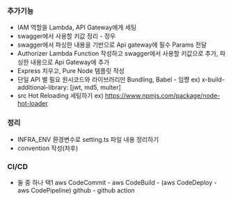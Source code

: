 ### 추가기능

-   IAM 역할을 Lambda, API Gateway에게 세팅
-   swagger에서 사용할 키값 정리 - 정우
-   swagger에서 파싱한 내용을 기반으로 Api gateway에 필수 Params 전달
-   Authorizer Lambda Function 작성하고 swagger에서 사용할 키값으로 추가, 파싱한 내용으로 Api Gateway에 추가
-   Express 치우고, Pure Node 템플릿 작성
-   단일 API 별 필요 원시코드와 라이브러리만 Bundling, Babel - 임쨩
    ex) x-build-additional-library: [jwt, md5, multer]
-   src Hot Reloading 세팅하기
    ex) https://www.npmjs.com/package/node-hot-loader

### 정리

-   INFRA_ENV 환경변수로 setting.ts 파일 내용 정리하기
-   convention 작성(차후)

### CI/CD

-   둘 중 하나 택1
    aws CodeCommit - aws CodeBuild - (aws CodeDeploy - aws CodePipeline)
    github - github action
